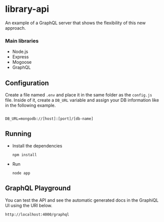 # library-api
An example of a GraphQL server that shows the flexibility of this new approach.


### Main libraries
* Node.js
* Express
* Mogoose
* GraphQL

## Configuration

Create a file named `.env` and place it in the same folder as the `config.js` file. Inside of it, create a `DB_URL` variable and assign your DB information like in the following example.

<code>
DB_URL=mongodb://[host]:[port]/[db-name]
</code>

## Running

* Install the dependencies <br/>
    <p><code>npm install</code></p>

* Run 
    <p><code>node app</code></p>

## GraphQL Playground

You can test the API and see the automatic generated docs in the GraphiQL UI using the URI below.

`http://localhost:4000/graphql`